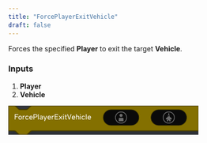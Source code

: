 ```yaml
---
title: "ForcePlayerExitVehicle"
draft: false
---
```

Forces the specified **Player** to exit the target **Vehicle**.
### Inputs
1. **Player**
2. **Vehicle**

![ForcePlayerExitVehicle](https://raw.githubusercontent.com/battlefield-portal-community/Image-CDN/main/portal_blocks/ForcePlayerExitVehicle.png)